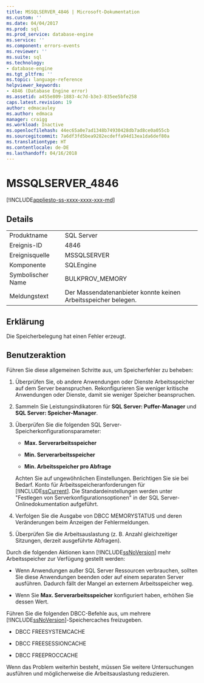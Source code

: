 ```yaml
---
title: MSSQLSERVER_4846 | Microsoft-Dokumentation
ms.custom: ''
ms.date: 04/04/2017
ms.prod: sql
ms.prod_service: database-engine
ms.service: ''
ms.component: errors-events
ms.reviewer: ''
ms.suite: sql
ms.technology:
- database-engine
ms.tgt_pltfrm: ''
ms.topic: language-reference
helpviewer_keywords:
- 4846 (Database Engine error)
ms.assetid: a455e809-1883-4c7d-b3e3-835ee5bfe258
caps.latest.revision: 19
author: edmacauley
ms.author: edmaca
manager: craigg
ms.workload: Inactive
ms.openlocfilehash: 44ec65a0e7ad1348b74930428db7ad8ce0a055cb
ms.sourcegitcommit: 7a6df3fd5bea9282ecdeffa94d13ea1da6def80a
ms.translationtype: HT
ms.contentlocale: de-DE
ms.lasthandoff: 04/16/2018
---
```

# <a name="mssqlserver4846"></a>MSSQLSERVER_4846
[!INCLUDE[appliesto-ss-xxxx-xxxx-xxx-md](../../includes/appliesto-ss-xxxx-xxxx-xxx-md.md)]
  
## <a name="details"></a>Details  
  
|||  
|-|-|  
|Produktname|SQL Server|  
|Ereignis-ID|4846|  
|Ereignisquelle|MSSQLSERVER|  
|Komponente|SQLEngine|  
|Symbolischer Name|BULKPROV_MEMORY|  
|Meldungstext|Der Massendatenanbieter konnte keinen Arbeitsspeicher belegen.|  
  
## <a name="explanation"></a>Erklärung  
Die Speicherbelegung hat einen Fehler erzeugt.  
  
## <a name="user-action"></a>Benutzeraktion  
Führen Sie diese allgemeinen Schritte aus, um Speicherfehler zu beheben:  
  
1.  Überprüfen Sie, ob andere Anwendungen oder Dienste Arbeitsspeicher auf dem Server beanspruchen. Rekonfigurieren Sie weniger kritische Anwendungen oder Dienste, damit sie weniger Speicher beanspruchen.  
  
2.  Sammeln Sie Leistungsindikatoren für **SQL Server: Puffer-Manager** und **SQL Server: Speicher-Manager**.  
  
3.  Überprüfen Sie die folgenden SQL Server-Speicherkonfigurationsparameter:  
  
    -   **Max. Serverarbeitsspeicher**  
  
    -   **Min. Serverarbeitsspeicher**  
  
    -   **Min. Arbeitsspeicher pro Abfrage**  
  
    Achten Sie auf ungewöhnlichen Einstellungen. Berichtigen Sie sie bei Bedarf. Konto für Arbeitsspeicheranforderungen für [!INCLUDE[ssCurrent](../../includes/sscurrent-md.md)]. Die Standardeinstellungen werden unter "Festlegen von Serverkonfigurationsoptionen" in der SQL Server-Onlinedokumentation aufgeführt.  
  
4.  Verfolgen Sie die Ausgabe von DBCC MEMORYSTATUS und deren Veränderungen beim Anzeigen der Fehlermeldungen.  
  
5.  Überprüfen Sie die Arbeitsauslastung (z. B. Anzahl gleichzeitiger Sitzungen, derzeit ausgeführte Abfragen).  
  
Durch die folgenden Aktionen kann [!INCLUDE[ssNoVersion](../../includes/ssnoversion-md.md)] mehr Arbeitsspeicher zur Verfügung gestellt werden:  
  
-   Wenn Anwendungen außer SQL Server Ressourcen verbrauchen, sollten Sie diese Anwendungen beenden oder auf einem separaten Server ausführen. Dadurch fällt der Mangel an externem Arbeitsspeicher weg.  
  
-   Wenn Sie **Max. Serverarbeitsspeicher**  konfiguriert haben, erhöhen Sie dessen Wert.  
  
Führen Sie die folgenden DBCC-Befehle aus, um mehrere [!INCLUDE[ssNoVersion](../../includes/ssnoversion-md.md)]-Speichercaches freizugeben.  
  
-   DBCC FREESYSTEMCACHE  
  
-   DBCC FREESESSIONCACHE  
  
-   DBCC FREEPROCCACHE  
  
Wenn das Problem weiterhin besteht, müssen Sie weitere Untersuchungen ausführen und möglicherweise die Arbeitsauslastung reduzieren.  
  
